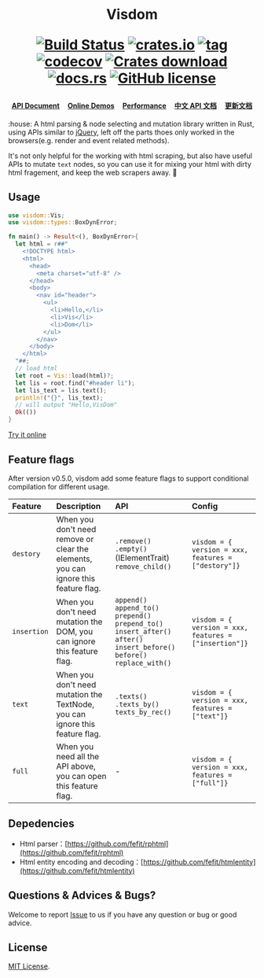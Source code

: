 <h1 align="center">

<strong>Visdom</strong>

[![Build Status](https://travis-ci.org/fefit/visdom.svg?branch=main)](https://travis-ci.com/github/fefit/visdom)
[![crates.io](https://img.shields.io/crates/v/visdom.svg)](https://crates.io/crates/visdom)
[![tag](https://img.shields.io/github/v/tag/fefit/visdom.svg?sort=semver)](https://github.com/fefit/visdom/tags)
[![codecov](https://codecov.io/gh/fefit/visdom/branch/main/graph/badge.svg)](https://codecov.io/gh/fefit/visdom)
[![Crates download](https://img.shields.io/crates/d/visdom.svg)](https://crates.io/crates/visdom)
[![docs.rs](https://img.shields.io/badge/docs.rs-visdom-green)](https://docs.rs/visdom/latest)
[![GitHub license](https://img.shields.io/github/license/fefit/visdom)](https://github.com/fefit/visdom/blob/main/LICENSE)

</h1>
<h4 align="center">

[API Document](https://github.com/fefit/visdom/wiki/API-Document)&nbsp;&nbsp;&nbsp;&nbsp;
[Online Demos](http://visdom.suchjs.com/#doc)&nbsp;&nbsp;&nbsp;&nbsp;
[Performance](https://github.com/fefit/visdom/blob/main/performance/README.md)&nbsp;&nbsp;&nbsp;&nbsp;
[中文 API 文档](https://github.com/fefit/visdom/wiki/%E4%B8%AD%E6%96%87API%E6%96%87%E6%A1%A3)&nbsp;&nbsp;&nbsp;&nbsp;
[更新文档](https://github.com/fefit/visdom/blob/main/CHANGELOG.md)

</h4>
<p>
:house:  A html parsing & node selecting and mutation library written in Rust, using APIs similar to <a href="https://www.jquery.com" target="_blank">jQuery</a>, left off the parts thoes only worked in the browsers(e.g. render and event related methods).

It's not only helpful for the working with html scraping, but also have useful APIs to mutate `text` nodes, so you can use it for mixing your html with dirty html fragement, and keep the web scrapers away. :sparkling_heart:

</p>

## Usage

```rust
use visdom::Vis;
use visdom::types::BoxDynError;

fn main() -> Result<(), BoxDynError>{
  let html = r##"
    <!DOCTYPE html>
    <html>
      <head>
        <meta charset="utf-8" />
      </head>
      <body>
        <nav id="header">
          <ul>
            <li>Hello,</li>
            <li>Vis</li>
            <li>Dom</li>
          </ul>
        </nav>
      </body>
    </html>
  "##;
  // load html
  let root = Vis::load(html)?;
  let lis = root.find("#header li");
  let lis_text = lis.text();
  println!("{}", lis_text);
  // will output "Hello,VisDom"
  Ok(())
}
```

[Try it online](http://visdom.suchjs.com/#hello)

## Feature flags

After version v0.5.0, visdom add some feature flags to support conditional compilation for different usage.

| Feature     | Description                                                                          | API                                                                                                                                                                                | Config                                       |
| :---------- | :---------------------------------------------------------------------------------- | :--------------------------------------------------------------------------------------------------------------------------------------------------------------------------------- | :------------------------------------------- |
| `destory`   | When you don't need remove or clear the elements, you can ignore this feature flag. | `.remove()` `.empty()` (IElementTrait) `remove_child()`                                                                                                                                                             | `visdom = { version = xxx, features = ["destory"]}`   |
| `insertion` | When you don't need mutation the DOM, you can ignore this feature flag.             | `append()` `append_to()` `prepend()` `prepend_to()` `insert_after()` `after()` `insert_before()` `before()` `replace_with()` | `visdom = { version = xxx, features = ["insertion"]}` |
| `text` | When you don't need mutation the TextNode, you can ignore this feature flag.             | `.texts()` `.texts_by()` `texts_by_rec()` | `visdom = { version = xxx, features = ["text"]}` |
| `full` | When you need all the API above, you can open this feature flag.            | - | `visdom = { version = xxx, features = ["full"]}` |

## Depedencies

- Html parser：[https://github.com/fefit/rphtml](https://github.com/fefit/rphtml)
- Html entity encoding and decoding：[https://github.com/fefit/htmlentity](https://github.com/fefit/htmlentity)

## Questions & Advices & Bugs?

Welcome to report [Issue](https://github.com/fefit/visdom/issues) to us if you have any question or bug or good advice.

## License

[MIT License](./LICENSE).
